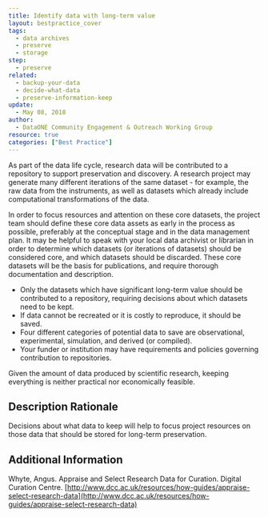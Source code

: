 ```yaml
---
title: Identify data with long-term value
layout: bestpractice_cover
tags:
  - data archives
  - preserve
  - storage
step:
  - preserve
related:
  - backup-your-data
  - decide-what-data
  - preserve-information-keep
update:
  - May 08, 2018
author:
  - DataONE Community Engagement & Outreach Working Group
resource: true
categories: ["Best Practice"]
---
```



As part of the data life cycle, research data will be contributed to a repository to support preservation and discovery. A research project may generate many different iterations of the same dataset - for example, the raw data from the instruments, as well as datasets which already include computational transformations of the data.

In order to focus resources and attention on these core datasets, the project team should define these core data assets as early in the process as possible, preferably at the conceptual stage and in the data management plan. It may be helpful to speak with your local data archivist or librarian in order to determine which datasets (or iterations of datasets) should be considered core, and which datasets should be discarded. These core datasets will be the basis for publications, and require thorough documentation and description.
- Only the datasets which have significant long-term value should be contributed to a repository, requiring decisions about which datasets need to be kept.
- If data cannot be recreated or it is costly to reproduce, it should be saved.
- Four different categories of potential data to save are observational, experimental, simulation, and derived (or compiled).
- Your funder or institution may have requirements and policies governing contribution to repositories.

Given the amount of data produced by scientific research, keeping everything is neither practical nor economically feasible.

## Description Rationale

Decisions about what data to keep will help to focus project resources on those data that should be stored for long-term preservation.

## Additional Information

Whyte, Angus. Appraise and Select Research Data for Curation. Digital Curation Centre. [http://www.dcc.ac.uk/resources/how-guides/appraise-select-research-data](http://www.dcc.ac.uk/resources/how-guides/appraise-select-research-data)
